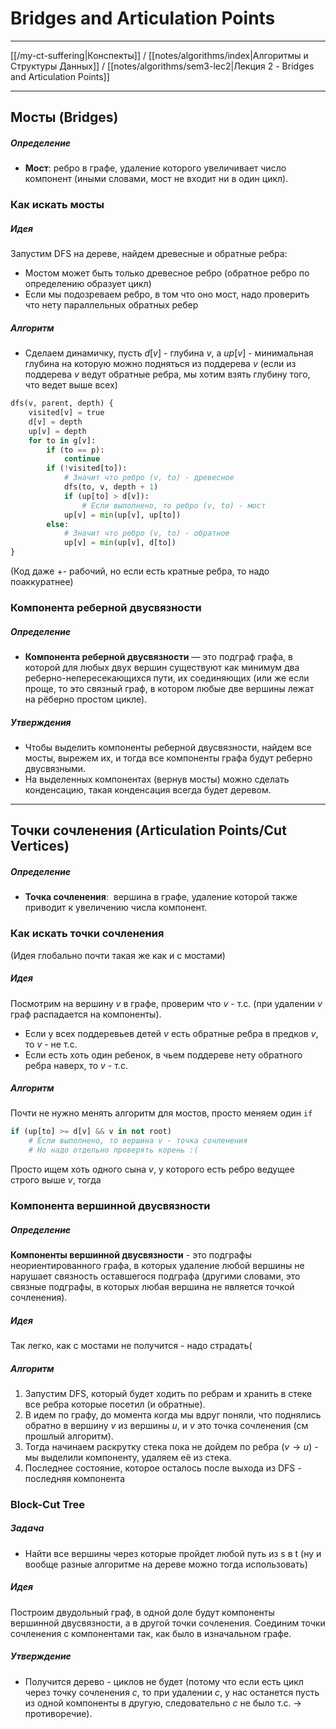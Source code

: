 # Bridges and Articulation Points
---

[[/my-ct-suffering|Конспекты]] / [[notes/algorithms/index|Алгоритмы и Структуры Данных]] / [[notes/algorithms/sem3-lec2|Лекция 2 - Bridges and Articulation Points]]

---
## Мосты (Bridges)
##### Определение
- **Мост**: ребро в графе, удаление которого увеличивает число компонент (иными словами, мост не входит ни в один цикл). 

### Как искать мосты
##### Идея
Запустим DFS на дереве, найдем древесные и обратные ребра:
- Мостом может быть только древесное ребро (обратное ребро по определению образует цикл)
- Если мы подозреваем ребро, в том что оно мост, надо проверить что нету параллельных обратных ребер

##### Алгоритм
- Сделаем динамичку, пусть $d[v]$ - глубина $v$, а $up[v]$ - минимальная глубина на которую можно подняться из поддерева $v$ (если из поддерева $v$ ведут обратные ребра, мы хотим взять глубину того, что ведет выше всех)

``` py
dfs(v, parent, depth) {
	visited[v] = true
	d[v] = depth
	up[v] = depth
	for to in g[v]:
		if (to == p):
			continue
		if (!visited[to]):
			# Значит что ребро (v, to) - древесное
			dfs(to, v, depth + 1)
			if (up[to] > d[v]):
				# Если выполнено, то ребро (v, to) - мост
			up[v] = min(up[v], up[to])
		else:
			# Значит что ребро (v, to) - обратное
			up[v] = min(up[v], d[to])
}
```
(Код даже +- рабочий, но если есть кратные ребра, то надо поаккуратнее)
 
### Компонента реберной двусвязности 
##### Определение 
- **Компонента реберной двусвязности** — это подграф графа, в которой для любых двух вершин существуют как минимум два реберно-непересекающихся пути, их соединяющих (или же если проще, то это связный граф, в котором любые две вершины лежат на рёберно простом цикле).

##### Утверждения
- Чтобы выделить компоненты реберной двусвязности, найдем все мосты, вырежем их, и тогда все компоненты графа будут реберно двусвязными.
- На выделенных компонентах (вернув мосты) можно сделать конденсацию, такая конденсация всегда будет деревом.

---
## Точки сочленения (Articulation Points/Cut Vertices)
##### Определение
- **Точка сочленения**:  вершина в графе, удаление которой также приводит к увеличению числа компонент.

### Как искать точки сочленения 
(Идея глобально почти такая же как и с мостами)

##### Идея
Посмотрим на вершину $v$ в графе, проверим что $v$ - т.с. (при удалении $v$ граф распадается на компоненты). 
- Если у всех поддеревьев детей $v$ есть обратные ребра в предков $v$, то $v$ - не т.с. 
- Если есть хоть один ребенок, в чьем поддереве нету обратного ребра наверх, то $v$ - т.с. 

##### Алгоритм
Почти не нужно менять алгоритм для мостов, просто меняем один `if`
``` py
if (up[to] >= d[v] && v in not root) 
	# Если выполнено, то вершина v - точка сочленения
	# Но надо отдельно проверять корень :(
```
Просто ищем хоть одного сына $v$, у которого есть ребро ведущее строго выше $v$, тогда 

### Компонента вершинной двусвязности 
##### Определение
**Компоненты вершинной двусвязности** - это подграфы неориентированного графа, в которых удаление любой вершины не нарушает связность оставшегося подграфа (другими словами, это связные подграфы, в которых любая вершина не является точкой сочленения).

##### Идея
Так легко, как с мостами не получится - надо страдать(

##### Алгоритм
1. Запустим DFS, который будет ходить по ребрам и хранить в стеке все ребра которые посетил (и обратные). 
2. В идем по графу, до момента когда мы вдруг поняли, что поднялись обратно в вершину $v$ из вершины $u$, и $v$ это точка сочленения (см прошлый алгоритм). 
3. Тогда начинаем раскрутку стека пока не дойдем по ребра $(v \to u)$ - мы выделили компоненту, удаляем её из стека. 
4. Последнее состояние, которое осталось после выхода из DFS - последняя компонента

### Block-Cut Tree
##### Задача
 - Найти все вершины через которые пройдет любой путь из s в t (ну и вообще разные алгоритме на дереве можно тогда использовать)

##### Идея
Построим двудольный граф, в одной доле будут компоненты вершинной двусвязности, а в другой точки сочленения. Соединим точки сочленения с компонентами так, как было в изначальном графе.

##### Утверждение
- Получится дерево - циклов не будет (потому что если есть цикл через точку сочленения $c$, то при удалении $c$, у нас останется пусть из одной компоненты в другую, следовательно $c$ не было т.с. $\to$ противоречие).